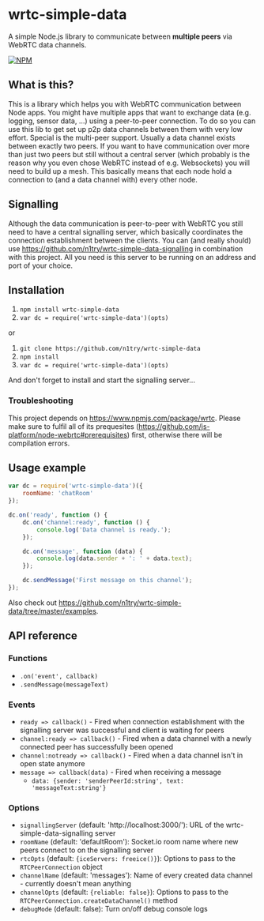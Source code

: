 # wrtc-simple-data
A simple Node.js library to communicate between **multiple peers** via WebRTC data channels.

[![NPM](https://nodei.co/npm/wrtc-simple-data.png?downloads=true&downloadRank=true&stars=true)](https://nodei.co/npm/wrtc-simple-data/)

## What is this?
This is a library which helps you with WebRTC communication between Node apps. You might have multiple apps that want to exchange data (e.g. logging, sensor data, ...) using a peer-to-peer connection. To do so you can use this lib to get set up p2p data channels between them with very low effort.
Special is the multi-peer support. Usually a data channel exists between exactly two peers. If you want to have communication over more than just two peers but still without a central server (which probably is the reason why you even chose WebRTC instead of e.g. Websockets) you will need to build up a mesh. This basically means that each node hold a connection to (and a data channel with) every other node.

## Signalling
Although the data communication is peer-to-peer with WebRTC you still need to have a central signalling server, which basically coordinates the connection establishment between the clients. You can (and really should) use https://github.com/n1try/wrtc-simple-data-signalling in combination with this project. All you need is this server to be running on an address and port of your choice. 

## Installation
1. `npm install wrtc-simple-data`
2. `var dc = require('wrtc-simple-data')(opts)`

or

1. `git clone https://github.com/n1try/wrtc-simple-data`
2. `npm install`
3. `var dc = require('wrtc-simple-data')(opts)`

And don't forget to install and start the signalling server...

### Troubleshooting
This project depends on https://www.npmjs.com/package/wrtc. Please make sure to fulfil all of its prequesites (https://github.com/js-platform/node-webrtc#prerequisites) first, otherwise there will be compilation errors.

## Usage example
```javascript
var dc = require('wrtc-simple-data')({
    roomName: 'chatRoom'
});

dc.on('ready', function () {
    dc.on('channel:ready', function () {
        console.log('Data channel is ready.');
    });

    dc.on('message', function (data) {
        console.log(data.sender + ': ' + data.text);
    });

    dc.sendMessage('First message on this channel');
});
```
Also check out https://github.com/n1try/wrtc-simple-data/tree/master/examples.

## API reference
### Functions
* `.on('event', callback)`
* `.sendMessage(messageText)`

### Events
* `ready => callback()` - Fired when connection establishment with the signalling server was successful and client is waiting for peers
* `channel:ready => callback()` - Fired when a data channel with a newly connected peer has successfully been opened
* `channel:notready => callback()` - Fired when a data channel isn't in open state anymore
* `message => callback(data)` - Fired when receiving a message 
  * `data: {sender: 'senderPeerId:string', text: 'messageText:string'}`

### Options
* `signallingServer` (default: 'http://localhost:3000/'): URL of the wrtc-simple-data-signalling server
* `roomName` (default: 'defaultRoom'): Socket.io room name where new peers connect to on the signalling server
* `rtcOpts` (default: `{iceServers: freeice()}`): Options to pass to the `RTCPeerConnection` object
* `channelName` (default: 'messages'): Name of every created data channel - currently doesn't mean anything 
* `channelOpts` (default: `{reliable: false}`): Options to pass to the `RTCPeerConnection.createDataChannel()` method
* `debugMode` (default: false): Turn on/off debug console logs
